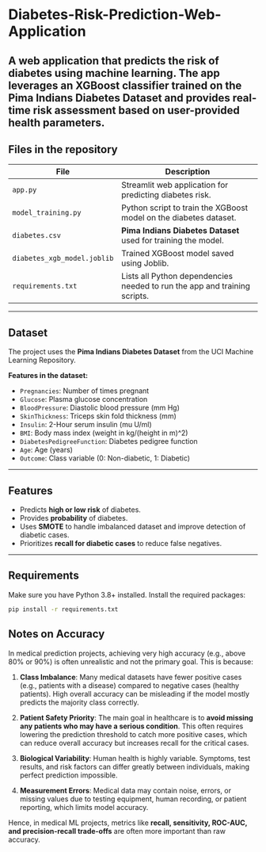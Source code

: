 # Diabetes-Risk-Prediction-Web-Application
A web application that predicts the risk of diabetes using machine learning. The app leverages an **XGBoost classifier** trained on the **Pima Indians Diabetes Dataset** and provides real-time risk assessment based on user-provided health parameters.
---
## Files in the repository

| File | Description |
|------|-------------|
| `app.py` | Streamlit web application for predicting diabetes risk. |
| `model_training.py` | Python script to train the XGBoost model on the diabetes dataset. |
| `diabetes.csv` | **Pima Indians Diabetes Dataset** used for training the model. |
| `diabetes_xgb_model.joblib` | Trained XGBoost model saved using Joblib. |
| `requirements.txt` | Lists all Python dependencies needed to run the app and training scripts. |
---

## Dataset

The project uses the **Pima Indians Diabetes Dataset** from the UCI Machine Learning Repository.  

**Features in the dataset:**

- `Pregnancies`: Number of times pregnant
- `Glucose`: Plasma glucose concentration
- `BloodPressure`: Diastolic blood pressure (mm Hg)
- `SkinThickness`: Triceps skin fold thickness (mm)
- `Insulin`: 2-Hour serum insulin (mu U/ml)
- `BMI`: Body mass index (weight in kg/(height in m)^2)
- `DiabetesPedigreeFunction`: Diabetes pedigree function
- `Age`: Age (years)
- `Outcome`: Class variable (0: Non-diabetic, 1: Diabetic)

---

## Features

- Predicts **high or low risk** of diabetes.
- Provides **probability** of diabetes.
- Uses **SMOTE** to handle imbalanced dataset and improve detection of diabetic cases.
- Prioritizes **recall for diabetic cases** to reduce false negatives.

---

## Requirements

Make sure you have Python 3.8+ installed. Install the required packages:

```bash
pip install -r requirements.txt
```
## Notes on Accuracy

In medical prediction projects, achieving very high accuracy (e.g., above 80% or 90%) is often unrealistic and not the primary goal. This is because:

1. **Class Imbalance**: Many medical datasets have fewer positive cases (e.g., patients with a disease) compared to negative cases (healthy patients). High overall accuracy can be misleading if the model mostly predicts the majority class correctly.

2. **Patient Safety Priority**: The main goal in healthcare is to **avoid missing any patients who may have a serious condition**. This often requires lowering the prediction threshold to catch more positive cases, which can reduce overall accuracy but increases recall for the critical cases.

3. **Biological Variability**: Human health is highly variable. Symptoms, test results, and risk factors can differ greatly between individuals, making perfect prediction impossible.

4. **Measurement Errors**: Medical data may contain noise, errors, or missing values due to testing equipment, human recording, or patient reporting, which limits model accuracy.

Hence, in medical ML projects, metrics like **recall, sensitivity, ROC-AUC, and precision-recall trade-offs** are often more important than raw accuracy.

